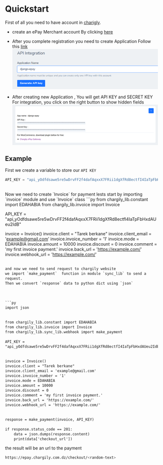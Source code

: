 # Quickstart
First of all you need to have account in [charigly](https://epay.chargily.com.dz).

- create an ePay Merchant account By clicking [here](https://epay.chargily.com.dz/register) 

- After you complete registration you need to create Application Follow this [link](https://epay.chargily.com.dz/secure/admin/epay-api)
    ![create application](img/create-app.png)

- After creating new Application , You will get API KEY and SECRET KEY For integration, you click on the right button to show hidden fields
    ![generate api key](img/generate-key.png)

## Example
First we create a variable to store our `API KEY`
```py
API_KEY = "api_yOdfdsawe5re5wDrvFF2f4dafAqxxX7FRii1dgXfRd8ectfI4IaTpFbHxdAUeu2IdB"
```

<br>
Now we need to create `Invoice` for payment  
lests start by importing `invoice` module and use `Invoice` class
```py
from chargily_lib.constant import EDAHABIA
from chargily_lib.invoice import Invoice

API_KEY = "api_yOdfdsawe5re5wDrvFF2f4dafAqxxX7FRii1dgXfRd8ectfI4IaTpFbHxdAUeu2IdB"


invoice = Invoice()
invoice.client = "Tarek berkane"
invoice.client_email = 'example@gmail.com'
invoice.invoice_number = '1'
invoice.mode = EDAHABIA
invoice.amount = 10000 
invoice.discount = 0
invoice.comment = 'my first invoice payment.'
invoice.back_url = 'https://example.com/'
invoice.webhook_url = 'https://example.com/'
```

and now we need to send request to chargily website 
we import `make_payment`  function in module `sync_lib` to send a request.
Then we convert `response` data to python dict using `json` 



```py
import json


from chargily_lib.constant import EDAHABIA
from chargily_lib.invoice import Invoice
from chargily_lib.sync_lib.webhook import make_payment

API_KEY = "api_yOdfdsawe5re5wDrvFF2f4dafAqxxX7FRii1dgXfRd8ectfI4IaTpFbHxdAUeu2IdB"


invoice = Invoice()
invoice.client = "Tarek berkane"
invoice.client_email = 'example@gmail.com'
invoice.invoice_number = '1'
invoice.mode = EDAHABIA
invoice.amount = 10000 
invoice.discount = 0
invoice.comment = 'my first invoice payment.'
invoice.back_url = 'https://example.com/'
invoice.webhook_url = 'https://example.com/'


response = make_payment(invoice, API_KEY)

if response.status_code == 201:
    data = json.dumps(response.content)
    print(data['checkout_url'])
```

the result will be an url to the payment 
```sh
https://epay.chargily.com.dz/checkout/<random-text>
```